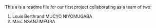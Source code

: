 This a is a readme file for our  first project collaborating as a team of two:
1. Louis Berthrand MUCYO NIYOMUGABA
2. Marc NSANZIMFURA

